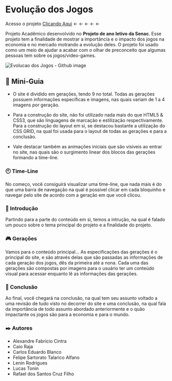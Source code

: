 # Evolução dos Jogos

Acesso o projeto [Clicando Aqui](https://felipesartuu.github.io/Evolucao-dos-Jogos/)  ← ← ← ← ←

Projeto Acadêmico desenvolvido no **Projeto de ano letivo da Senac**. Esse projeto tem a finalidade de mostrar a importância e o impacto dos jogos na economia e no mercado motrando a evolução deles. O projeto foi usado como um meio de ajudar a acabar com o olhar de preconceito que algumas pessoas tem sobre os jogos/video-games.

![Evolucao dos Jogos - Github image](https://user-images.githubusercontent.com/77643258/194735474-61a2820d-7091-4795-a58f-61aaa1648c4a.png)

## 🚀 Mini-Guia

* O site é dividido em gerações, tendo 9 no total. Todas as gerações possuem informações específicas e imagens, nas quais variam de 1 a 4 imagens por geração. 

* Para a construção do site, não foi utilizado nada mais do que HTML5 & CSS3, que são linguagens de marcação e estilização respectivamente. Para a construção do layout em si, se destacou bastante a utilização do CSS GRID, na qual foi usada para o layout de todas as gerações e para a conclusão.

* Vale destacar também as animações iniciais que são visíveis ao entrar no site, nas quais são o surgimento linear dos blocos das gerações formando a time-line.

### 🕙 Time-Line

No começo, você consiguirá visualizar uma time-line, que nada mais é do que uma barra de navegação na qual é possível clicar em  cada bloquinho e navegar pelo site de acordo com a geração em que você clicou. 

### 🔑 Introdução

Partindo para a parte do conteúdo em si, temos a intrução, na qual é falado um pouco sobre o tema principal do projeto e a finalidade do projeto.


### 🎮 Gerações

Vamos para o conteúdo principal... As especificações das gerações é o principal do site, e são através delas que são passadas as informações de cada geração dos jogos, dês da primeira até a nona. Cada uma das gerações são compostas por imagens para o usuário ter um conteúdo visual para acessar enquanto lê as informações das gerações.


### 📌 Conclusão

Ao final, você chegará na conclusão, na qual tem seu assunto voltado a uma revisão de tudo visto no decorrer do site e uma conclusão, na qual fala da importância de todo assunto abordado anteriormente e o quão impactante os jogos são para a economia e para o mundo.


### ✒️ Autores

* Alexandre Fabricio Cintra
* Caio Raja
* Carlos Eduardo Blanco
* Felipe Sartorato Talarico Alfano
* Lenin Rodrigues
* Lucas Tonin
* Rafael dos Santos Cruz Filho

